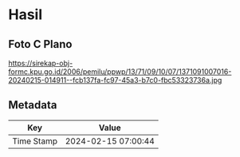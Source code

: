 # Hasil

## Foto C Plano

https://sirekap-obj-formc.kpu.go.id/2006/pemilu/ppwp/13/71/09/10/07/1371091007016-20240215-014911--fcb137fa-fc97-45a3-b7c0-fbc53323736a.jpg


## Metadata

| Key        | Value               |
| ---------- | ------------------- |
| Time Stamp | 2024-02-15 07:00:44 |



